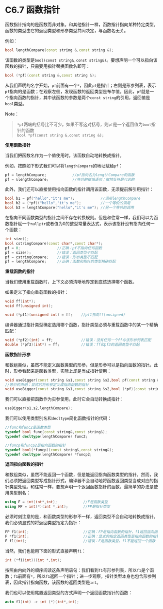 # C6.7 函数指针
函数指针指向的是函数而非对象。和其他指针一样，函数指针指向某种特定类型。函数的类型由它的返回类型和形参类型共同决定，与函数名无关。

例如：
```cpp
bool lengthCompare(const string &,const string &);
```

该函数的类型是`bool(const string&,const string&)`。要想声明一个可以指向该函数的指针，只需要用指针替换函数名即可：
```cpp
bool (*pf)(const string &,const string &);
```

从我们声明的名字开始，`pf`前面有一个`*`，因此`pf`是指针；右侧是形参列表，表示`pf`指向的是函数；在观察左侧，发现函数的返回类型是布尔值。因此，`pf`就是一个指向函数的指针，其中该函数的参数是两个`const string`的引用，返回值是`bool`类型。

Note：  
> `*pf`两端的括号比不可少。如果不写这对括号，则`pf`是一个返回值为`bool`指针的函数  
> `bool *pf(const string &,const string &);`

**使用函数指针**

当我们把函数名作为一个值使用时，该函数自动地转换成指针。

例如，按照如下形式我们可以将`lengthCompare`的地址赋给`pf`：
```cpp
pf = lengthCompare;            //pf指向名为lengthCompare的函数
pf = &lengthCompare;           //等价的赋值语句：取地址符是可选的
```

此外，我们还可以直接使用指向函数的指针调用该函数，无须提前解引用指针：
```cpp
bool b1 = pf("hello","it's me");            //调用lengthCompare
bool b2 = (*pf)("hello","it's me");         //一个等价的调用
bool b3 = lengthCompare("hello","it's me"); //另一个等价的调用
```

在指向不同函数类型的指针之间不存在转换规则。但是和往常一样，我们可以为函数指针赋一个`nullptr`或者值为0的整型常量表达式，表示该指针没有指向任何一个函数：
```cpp
int size();
bool cstringCompare(const char*,const char*);
pf = 0;                 //正确：pf不指向任何函数
pf = size();            //错误：返回类型不匹配
pf = cstringCompare;    //错误：形参类型不匹配
pf = lengthCompare;     //正确：函数和指针的类型精确匹配
```

**重载函数的指针**  

当我们使用重载函数时，上下文必须清晰地界定到底该选择哪个函数。

如果定义了指向重载函数的指针：
```cpp
void ff(int*);
void ff(unsigned int);

void (*pf1)(unsigned int) = ff;    //pf1指向ff(unsigned)
```

编译器通过指针类型确定选用哪个函数，指针类型必须与重载函数中的某一个精确匹配：
```cpp
void (*pf2)(int) = ff;             //错误：没有任何一个ff与该形参列表匹配
double (*pf3)(int*) = ff;          //错误：ff和pf3的返回类型不匹配
```

**函数指针形参**

和数组类似，虽然不能定义函数类型的形参，但是形参可以是指向函数的指针。此时，形参看起来是函数类型，实际上却是当成指针使用：
```cpp
void useBigger(const string &s1,const string &s2,bool pf(const string &,const string &));
//等价的声明：显式的将形参定义成指向函数的指针
void useBigger(const string &s1,const string &s2,bool (*pf)(const string &,const string &));
```

我们可以直接把函数作为实参使用，此时它会自动转换成指针：
```cpp
useBigger(s1,s2,lengthCompare);
```

我们可以使用类型别名和`decltype`简化函数指针的代码：
```cpp
//func和func2是函数类型
typedef bool func(const string&,const string&);
typedef decltype(lengthCompare) func2;

//funcp和funcp2是指向函数的指针
typedef bool(*funcp)(const string&,const string&);
typedef decltype(lengthCompare) *funcp2;
```

**返回指向函数的指针**

和数组类似，虽然不能返回一个函数，但是能返回指向函数类型的指针。然而，我们必须把返回类型写成指针形式，编译器不会自动地将函数返回类型当成对应的指针类型处理。和往常一样，要想声明一个返回函数指针的函数，最简单的办法是使用类型别名：
```cpp
using F = int(int*,int);            //F是函数类型
using FP = int(*)(int *,int);       //FP是指针类型
```

必须时刻注意的是，和函数类型的形参不一样，返回类型不会自动地转换成指针。我们必须显式的将返回类型指定为指针：
```cpp
FP f1(int);                         //正确：FP是指向函数的指针，f1返回指向函数的指针
F *f1(int);                         //正确：显式的指定返回类型是指向函数的指针
F f1(int);                          //错误：F是函数类型，f1不能返回一个函数
```

当然，我们也能用下面的形式直接声明`f1`：
```cpp
int (*f1(int))(int *,int);
```

按照由内向外的顺序阅读这条声明语句：我们看到`f1`有形参列表，所以`f1`是个函数；`f1`前面有`*`，所以`f1`返回一个指针；进一步观察，指针类型本身也包含形参列表，因此指针指向函数，该函数的返回类型是`int`。

我们也可以使用尾置返回类型的方式声明一个返回函数指针的函数：
```cpp
auto f1(int) -> int (*)(int*,int);
```